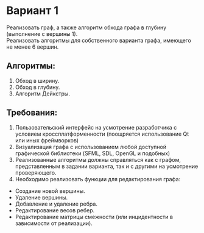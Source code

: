 # Вариант 1

Реализовать граф, а также алгоритм обхода графа в глубину (выполнение с вершины 1).  
Реализовать алгоритмы для собственного варианта графа, имеющего не менее 6 вершин.  

## Алгоритмы:
1. Обход в ширину.
2. Обход в глубину.
3. Алгоритм Дейкстры.
## Требования:
1. Пользовательский интерфейс на усмотрение разработчика с условием кроссплатформенности (поощряется использование Qt или иных фреймворков)
2. Визуализация графа с использованием любой доступной графической библиотеки (SFML, SDL, OpenGL и подобных)
3. Реализованные алгоритмы должны справляться как с графом, представленным в задании варианта, так и с другими на усмотрение проверяющего.
4. Необходимо реализовать функции для редактирования графа: 
  - Создание новой вершины.
  - Удаление вершины.
  - Добавление и удаление ребра. 
  - Редактирование весов ребер. 
  - Редактирование матрицы смежности (или инцидентности в зависимости от реализации).
